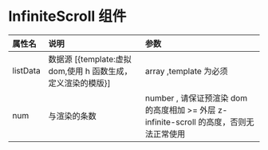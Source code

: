 # InfiniteScroll 组件

<script setup>
  import demo from "./demo.vue"
  import preView from "@/components/preview/preview.vue"
</script>
<demo />
<pre-view compName="infiniteScroll" vueFName="demo" />

| 属性名   | 说明                                                         | 参数                                                                                    |
| :------- | :----------------------------------------------------------- | :-------------------------------------------------------------------------------------- |
| listData | 数据源 [{template:虚拟 dom,使用 h 函数生成，定义渲染的模版}] | array ,template 为必须                                                                  |
| num      | 与渲染的条数                                                 | number , 请保证预渲染 dom 的高度相加 >= 外层 z-infinite-scroll 的高度，否则无法正常使用 |

